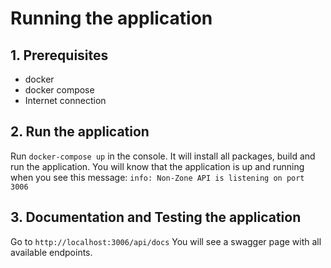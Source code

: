 # Running the application

## 1. Prerequisites

* docker
* docker compose
* Internet connection

## 2. Run the application

Run `docker-compose up` in the console. It will install all packages, build and run the application.
You will know that the application is up and running when you see this message:
`info: Non-Zone API is listening on port 3006`

## 3. Documentation and Testing the application

Go to `http://localhost:3006/api/docs`
You will see a swagger page with all available endpoints.


